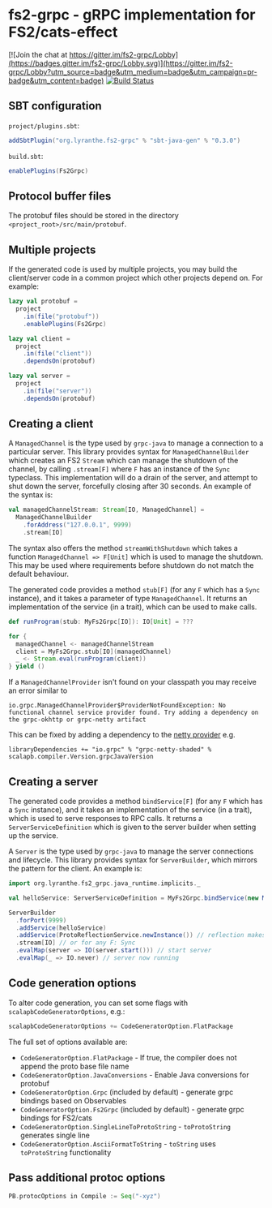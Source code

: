 # fs2-grpc - gRPC implementation for FS2/cats-effect

[![Join the chat at https://gitter.im/fs2-grpc/Lobby](https://badges.gitter.im/fs2-grpc/Lobby.svg)](https://gitter.im/fs2-grpc/Lobby?utm_source=badge&utm_medium=badge&utm_campaign=pr-badge&utm_content=badge)
[![Build Status](https://travis-ci.org/fiadliel/fs2-grpc.svg?branch=master)](https://travis-ci.org/fiadliel/fs2-grpc)

## SBT configuration

`project/plugins.sbt`:
```scala
addSbtPlugin("org.lyranthe.fs2-grpc" % "sbt-java-gen" % "0.3.0")
```

`build.sbt`:
```scala
enablePlugins(Fs2Grpc)
```

## Protocol buffer files

The protobuf files should be stored in the directory `<project_root>/src/main/protobuf`.

## Multiple projects

If the generated code is used by multiple projects, you may build the client/server code in a common project which other projects depend on. For example:

```scala
lazy val protobuf =
  project
    .in(file("protobuf"))
    .enablePlugins(Fs2Grpc)

lazy val client =
  project
    .in(file("client"))
    .dependsOn(protobuf)

lazy val server =
  project
    .in(file("server"))
    .dependsOn(protobuf)
```

## Creating a client

A `ManagedChannel` is the type used by `grpc-java` to manage a connection to a particular server. This library provides syntax for `ManagedChannelBuilder` which creates an FS2 `Stream` which can manage the shutdown of the channel, by calling `.stream[F]` where `F` has an instance of the `Sync` typeclass. This implementation will do a drain of the server, and attempt to shut down the server, forcefully closing after 30 seconds. An example of the syntax is:

```scala
val managedChannelStream: Stream[IO, ManagedChannel] =
  ManagedChannelBuilder
    .forAddress("127.0.0.1", 9999)
    .stream[IO]
```

The syntax also offers the method `streamWithShutdown` which takes a function `ManagedChannel => F[Unit]` which is used to manage the shutdown. This may be used where requirements before shutdown do not match the default behaviour.

The generated code provides a method `stub[F]` (for any `F` which has a `Sync` instance), and it takes a parameter of type `ManagedChannel`. It returns an implementation of the service (in a trait), which can be used to make calls.

```scala
def runProgram(stub: MyFs2Grpc[IO]): IO[Unit] = ???

for {
  managedChannel <- managedChannelStream
  client = MyFs2Grpc.stub[IO](managedChannel)
  _ <- Stream.eval(runProgram(client))
} yield ()
```

If a `ManagedChannelProvider` isn't found on your classpath you may receive an error similar to 
```
io.grpc.ManagedChannelProvider$ProviderNotFoundException: No functional channel service provider found. Try adding a dependency on the grpc-okhttp or grpc-netty artifact
```
This can be fixed by adding a dependency to the [netty provider](https://github.com/grpc/grpc-java#transport) e.g.
```
libraryDependencies += "io.grpc" % "grpc-netty-shaded" % scalapb.compiler.Version.grpcJavaVersion
```

## Creating a server

The generated code provides a method `bindService[F]` (for any `F` which has a `Sync` instance), and it takes an implementation of the service (in a trait), which is used to serve responses to RPC calls. It returns a `ServerServiceDefinition` which is given to the server builder when setting up the service.

A `Server` is the type used by `grpc-java` to manage the server connections and lifecycle. This library provides syntax for `ServerBuilder`, which mirrors the pattern for the client. An example is:

```scala
import org.lyranthe.fs2_grpc.java_runtime.implicits._

val helloService: ServerServiceDefinition = MyFs2Grpc.bindService(new MyImpl())

ServerBuilder
  .forPort(9999)
  .addService(helloService)
  .addService(ProtoReflectionService.newInstance()) // reflection makes lots of tooling happy
  .stream[IO] // or for any F: Sync
  .evalMap(server => IO(server.start())) // start server
  .evalMap(_ => IO.never) // server now running
```

## Code generation options

To alter code generation, you can set some flags with `scalapbCodeGeneratorOptions`, e.g.:

```scala
scalapbCodeGeneratorOptions += CodeGeneratorOption.FlatPackage
```

The full set of options available are:

 - `CodeGeneratorOption.FlatPackage` - If true, the compiler does not append the proto base file name
 - `CodeGeneratorOption.JavaConversions` - Enable Java conversions for protobuf
 - `CodeGeneratorOption.Grpc` (included by default) - generate grpc bindings based on Observables
 - `CodeGeneratorOption.Fs2Grpc` (included by default) - generate grpc bindings for FS2/cats
 - `CodeGeneratorOption.SingleLineToProtoString` - `toProtoString` generates single line
 - `CodeGeneratorOption.AsciiFormatToString` - `toString` uses `toProtoString` functionality

## Pass additional protoc options

```scala
PB.protocOptions in Compile := Seq("-xyz")
```